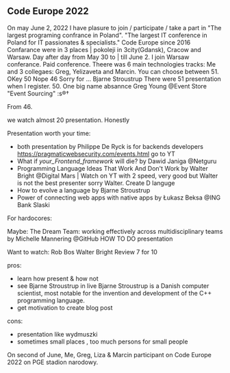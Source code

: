 ## Code Europe 2022


On may June 2, 2022 I have plasure to join / participate / take a part in "The largest programing confrance in Poland". "The largest IT conference in Poland for IT passionates & specialists."  Code Europe since 2016 Confarance were in 3 places | pokoleji in 3city(Gdansk), Cracow and Warsaw. Day after day from May 30 to | till June 2. I join Warsaw conferance. 
Paid conference.
Theere was 6 main technologies tracks: 
Me and 3 collegaes: Greg, Yelizaveta and Marcin.
You can choose between 51. OKey 50 
Nope 46 Sorry for ...
Bjarne Stroustrup 
There were 51 presentation when I register. 50.
One big name absannce Greg Young @Event Store "Event Sourcing" :s®†

From 46. 

we watch almost 20 presentation.
Honestly 

Presentation worth your time:

* both presentation by Philippe De Ryck is for backends developers https://pragmaticwebsecurity.com/events.html go to YT
* What if _your_Frontend_framework_ will die? by Dawid Janiga @Netguru
* Programming Language Ideas That Work And Don't Work by Walter Bright @Digital Mars | Watch on YT with 2 speed, very good but Walter is not the best presenter sorry Walter. Create D languge
* How to evolve a language by Bjarne Stroustrup
* Power of connecting web apps with native apps by Łukasz Beksa @ING Bank Slaski



For hardocores: 

Maybe:
The Dream Team: working effectively across multidisciplinary teams by Michelle Mannering @GitHub HOW TO DO presentation

Want to watch: 
Rob Bos
Walter Bright
Review 7 for 10

pros:
+ learn how present & how not
+ see Bjarne Stroustrup in live
Bjarne Stroustrup is a Danish computer scientist, most notable for the invention and development of the C++ programming language. 
+ get motivation to create blog post

cons:
- presentation like wydmuszki
- sometimes small places , too much persons for small people


On second of June, Me, Greg, Liza & Marcin participant on Code Europe 2022 on PGE stadion narodowy.
